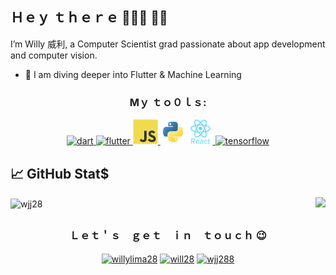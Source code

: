 ## Ｈｅｙ ｔｈｅｒｅ 👨🏾‍💻 🤙🏾
I’m Willy 威利, a Computer Scientist grad passionate about app development and computer vision.

- 🌱 I am diving deeper into Flutter & Machine Learning

</a>

<h3 align="center">Mｙ ｔｏ０ｌｓ:</h3>

<p align="center"> <a href="https://dart.dev" target="_blank" rel="noreferrer"> <img src="https://www.vectorlogo.zone/logos/dartlang/dartlang-icon.svg" alt="dart" width="40" height="40"/> </a> <a href="https://flutter.dev" target="_blank" rel="noreferrer"> <img src="https://www.vectorlogo.zone/logos/flutterio/flutterio-icon.svg" alt="flutter" width="40" height="40"/> </a> <a href="https://developer.mozilla.org/en-US/docs/Web/JavaScript" target="_blank" rel="noreferrer"> <img src="https://raw.githubusercontent.com/devicons/devicon/master/icons/javascript/javascript-original.svg" alt="javascript" width="40" height="40"/> </a> <img src="https://raw.githubusercontent.com/devicons/devicon/master/icons/python/python-original.svg" alt="python" width="40" height="40"/> </a> <a href="https://reactjs.org/" target="_blank" rel="noreferrer"> <img src="https://raw.githubusercontent.com/devicons/devicon/master/icons/react/react-original-wordmark.svg" alt="react" width="40" height="40"/> </a> <a href="https://www.tensorflow.org" target="_blank" rel="noreferrer"> <img src="https://www.vectorlogo.zone/logos/tensorflow/tensorflow-icon.svg" alt="tensorflow" width="40" height="40"/> </a> </p>


<!-- GitHub Stats -->

## &#x1f4c8; GitHub Stat$
 <p>
 <img align="center" src="https://github-readme-stats.vercel.app/api/top-langs?username=wjj28&show_icons=true&locale=en&layout=compact&theme=github_dark&show_icons=true" alt="wjj28" /> 
<img align="right" src= "https://github-readme-stats.vercel.app/api?username=wjj28&theme=github_dark&show_icons=true" />

</p>



## <h3 align="center">Ｌｅｔ＇ｓ　ｇｅｔ　ｉｎ　ｔｏｕｃｈ 😉</h3>
<p align="center">
<a href="https://linkedin.com/in/willylima28" target="blank"><img align="center" src="https://raw.githubusercontent.com/rahuldkjain/github-profile-readme-generator/master/src/images/icons/Social/linked-in-alt.svg" alt="willylima28" height="30" width="40" /></a>
<a href="https://stackoverflow.com/users/will28" target="blank"><img align="center" src="https://raw.githubusercontent.com/rahuldkjain/github-profile-readme-generator/master/src/images/icons/Social/stack-overflow.svg" alt="will28" height="30" width="40" /></a>
<a href="https://twitter.com/wjj288" target="blank"><img align="center" src="https://raw.githubusercontent.com/rahuldkjain/github-profile-readme-generator/master/src/images/icons/Social/twitter.svg" alt="wjj288" height="30" width="40" /></a>
</p>









